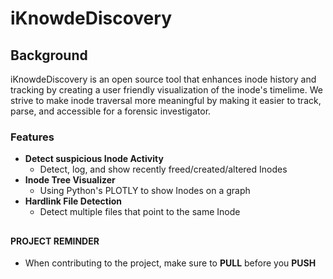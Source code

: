 # iKnowdeDiscovery
 

## Background

iKnowdeDiscovery is an open source tool that enhances inode history and tracking by creating a user friendly visualization of the inode's timelime. We strive to make inode traversal more meaningful by making it easier to track, parse, and accessible for a forensic investigator.


### Features

 - **Detect suspicious Inode Activity**
   - Detect, log, and show recently freed/created/altered Inodes
 - **Inode Tree Visualizer**
   - Using Python's PLOTLY to show Inodes on a graph
 - **Hardlink File Detection**
   - Detect multiple files that point to the same Inode

##
#### PROJECT REMINDER

 - When contributing to the project, make sure to **PULL** before you **PUSH**
##
